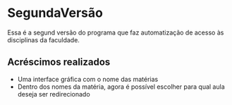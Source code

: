 # SegundaVersão

Essa é a segund versão do programa que faz automatização de acesso às disciplinas da faculdade.

## Acréscimos realizados
- Uma interface gráfica com o nome das matérias
- Dentro dos nomes da matéria, agora é possível escolher para qual aula deseja ser redirecionado



